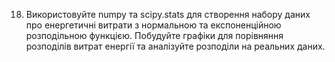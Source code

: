 18. Використовуйте numpy та scipy.stats для створення набору даних про енергетичні витрати з нормальною та експоненційною розподільною функцією. Побудуйте графіки для порівняння розподілів витрат енергії та аналізуйте розподіли на реальних даних.